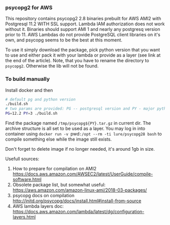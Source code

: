 ### psycopg2 for AWS

This repository contains psycopg2 2.8 binaries prebuilt for AWS AMI2 with Postgresql 11.2 WITH SSL support. Lambda IAM authorization does not work without it.
Binaries should support AMI 1 and nearly any postgresq version prior to 11. AWS Lambdas do not provide PostgreSQL client libraries on it's own, and psycopg seems to be the best at this moment.

To use it simply download the package, pick python version that you want to use and either pack it with your lambda or provide as a layer (see link at the end of the article). Note, that you have to rename the directory to `psycopg2`. Otherwise the lib will not be found.


### To build manually
Install docker and then

```bash
# default pg and python version
./build.sh 
# two params are provided: PG -- postgresql version and PY - major python version. Example: 
PG=12.2 PY=3 ./build.sh 
```
Find the package named `/tmp/psycopg${PY}.tar.gz` in current dir. The archive structure is all set to be used as a layer.
You may log in into container using `docker run -v `pwd`:/opt --rm -ti lure/psycopg28 bash`  to compile something else while the image still exists. 

Don't forget to delete image if no longer needed, it's around 1gb in size.

Usefull sources: 
1. How to prepare for compilation on AMI2 https://docs.aws.amazon.com/AWSEC2/latest/UserGuide/compile-software.html
2. Obsolete package list, but somewhat useful: https://aws.amazon.com/amazon-linux-ami/2018-03-packages/
3. psycopg docs on compilation http://initd.org/psycopg/docs/install.html#install-from-source
4. AWS lambda layers doc: https://docs.aws.amazon.com/lambda/latest/dg/configuration-layers.html

